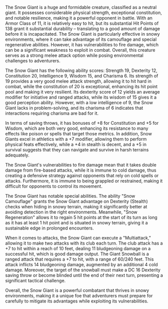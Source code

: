 The Snow Giant is a huge and formidable creature, classified as a neutral giant. It possesses considerable physical strength, exceptional constitution, and notable resilience, making it a powerful opponent in battle. With an Armor Class of 11, it is relatively easy to hit, but its substantial Hit Points of 138 grant it substantial durability – translating to a good amount of damage before it is incapacitated. The Snow Giant is particularly effective in snowy environments, where it can take advantage of its camouflage and special regenerative abilities. However, it has vulnerabilities to fire damage, which can be a significant weakness to exploit in combat. Overall, this creature serves as a strong melee attack option while posing environmental challenges to adventurers.

The Snow Giant has the following ability scores: Strength 19, Dexterity 12, Constitution 20, Intelligence 9, Wisdom 15, and Charisma 6. Its strength of 19 provides a very good melee attack strength, allowing it to hit hard in combat, while the constitution of 20 is exceptional, enhancing its hit point pool and making it very resilient. Its dexterity score of 12 yields an average modifier for initiative and ranged attacks, while its wisdom of 15 gives it a good perception ability. However, with a low intelligence of 9, the Snow Giant lacks in problem-solving, and its charisma of 6 indicates that interactions requiring charisma are bad for it. 

In terms of saving throws, it has bonuses of +8 for Constitution and +5 for Wisdom, which are both very good, enhancing its resistance to many effects like poison or spells that target those metrics. In addition, Snow Giants excel in athletics with a +7 modifier, allowing them to perform physical feats effectively, while a +4 in stealth is decent, and a +5 in survival suggests that they can navigate and survive in harsh terrains adequately.

The Snow Giant's vulnerabilities to fire damage mean that it takes double damage from fire-based attacks, while it is immune to cold damage, thus creating a defensive strategy against opponents that rely on cold spells or attacks. Furthermore, it is immune to being grappled or restrained, making it difficult for opponents to control its movement.

The Snow Giant has notable special abilities. The ability "Snow Camouflage" grants the Snow Giant advantage on Dexterity (Stealth) checks when hiding in snowy terrain, making it significantly better at avoiding detection in the right environments. Meanwhile, "Snow Regeneration" allows it to regain 5 hit points at the start of its turn as long as it has at least 1 hit point and is situated in snowy terrain, giving it a sustainable edge in prolonged encounters.

When it comes to attacks, the Snow Giant can execute a "Multiattack," allowing it to make two attacks with its club each turn. The club attack has a +7 to hit within a reach of 10 feet, dealing 11 bludgeoning damage on a successful hit, which is good damage output. The Giant Snowball is a ranged attack that requires a +7 to hit, with a range of 60/240 feet. This attack inflicts 14 bludgeoning damage, augmented by an additional 4 cold damage. Moreover, the target of the snowball must make a DC 16 Dexterity saving throw or become blinded until the end of their next turn, presenting a significant tactical challenge. 

Overall, the Snow Giant is a powerful combatant that thrives in snowy environments, making it a unique foe that adventurers must prepare for carefully to mitigate its advantages while exploiting its vulnerabilities.